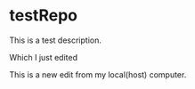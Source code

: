 # testRepo
This is a test description. 

Which I just edited

This is a new edit from my  local(host) computer.
